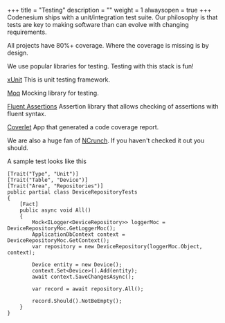 ﻿+++
title = "Testing"
description = ""
weight = 1
alwaysopen = true
+++
Codenesium ships with a unit/integration test suite. Our philosophy is that tests are key to making software than can evolve with changing requirements.

All projects have 80%+ coverage. Where the coverage is missing is by design. 

We use popular libraries for testing. Testing with this stack is fun!

[xUnit](https://xunit.github.io/)
This is unit testing framework.

[Moq](https://github.com/moq/moq)
Mocking library for testing.

[Fluent Assertions](https://fluentassertions.com/)
Assertion library that allows checking of assertions with fluent syntax.

[Coverlet](https://github.com/tonerdo/coverlet)
App that generated a code coverage report.

We are also a huge fan of [NCrunch](https://www.ncrunch.net/). If you haven't checked it out you should.


A sample test looks like this
```
[Trait("Type", "Unit")]
[Trait("Table", "Device")]
[Trait("Area", "Repositories")]
public partial class DeviceRepositoryTests
{
	[Fact]
	public async void All()
	{
		Mock<ILogger<DeviceRepository>> loggerMoc = DeviceRepositoryMoc.GetLoggerMoc();
		ApplicationDbContext context = DeviceRepositoryMoc.GetContext();
		var repository = new DeviceRepository(loggerMoc.Object, context);

		Device entity = new Device();
		context.Set<Device>().Add(entity);
		await context.SaveChangesAsync();

		var record = await repository.All();

		record.Should().NotBeEmpty();
	}
}
```